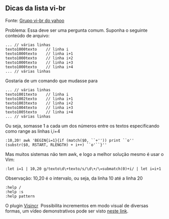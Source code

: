 Dicas da lista vi-br
---------------------

Fonte: [Grupo vi-br do yahoo](http://groups.yahoo.com/group/vi-br/message/853)

Problema: Essa deve ser uma pergunta comum. Suponha o seguinte conteúdo
de arquivo:
```
... // várias linhas
texto1000texto    // linha i
texto1000texto    // linha i+1
texto1000texto    // linha i+2
texto1000texto    // linha i+3
texto1000texto    // linha i+4
... // várias linhas
```
Gostaria de um comando que mudasse para
```
... // várias linhas
texto1001texto    // linha i
texto1002texto    // linha i+1
texto1003texto    // linha i+2
texto1004texto    // linha i+3
texto1005texto    // linha i+4
... // várias linhas
```
Ou seja, somasse 1 a cada um dos números entre os textos especificando
como range as linhas i,i+4
```
:10,20! awk 'BEGIN{i=1}{if (match($0, ``+'')) print ``o''
(substr($0, RSTART, RLENGTH) + i++) ``o'``}''
```
Mas muitos sistemas não tem awk, e logo a melhor solução
mesmo é usar o Vim:
```
:let i=1 | 10,20 g/texto\d\+texto/s/\d\+/\=submatch(0)+i/ | let i=i+1
```
Observação: 10,20 é o intervalo, ou seja, da linha 10 até a linha 20
```
:help /
:help :s
:help pattern
```
O plugin
[Visincr](http://vim.sourceforge.net/scripts/script.php?script_id=670) 
Possibilita incrementos em modo visual de diversas formas, um vídeo
demonstrativos pode ser visto [neste link](http://vimeo.com/4457161).
